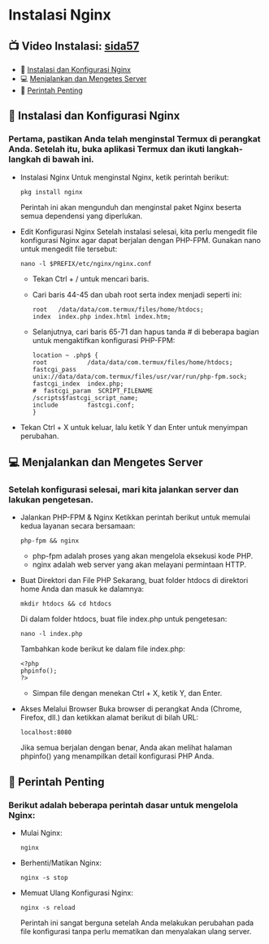 # Instalasi Nginx

## 📺 Video Instalasi: [sida57](https://www.youtube.com/@sida57)
- 🚀 [Instalasi dan Konfigurasi Nginx](#instal)
- 💻 [Menjalankan dan Mengetes Server](#jalan)
- 🚦 [Perintah Penting](#perintah)

## 🚀 Instalasi dan Konfigurasi Nginx<a name=instal></a>
### Pertama, pastikan Anda telah menginstal Termux di perangkat Anda. Setelah itu, buka aplikasi Termux dan ikuti langkah-langkah di bawah ini.

  - Instalasi Nginx
    Untuk menginstal Nginx, ketik perintah berikut:
    ~~~
    pkg install nginx
    ~~~
    
    Perintah ini akan mengunduh dan menginstal paket Nginx beserta semua dependensi yang diperlukan.

  - Edit Konfigurasi Nginx
    Setelah instalasi selesai, kita perlu mengedit file konfigurasi Nginx agar dapat berjalan dengan PHP-FPM. Gunakan nano untuk mengedit file tersebut:
    ~~~
    nano -l $PREFIX/etc/nginx/nginx.conf
    ~~~
    
      - Tekan Ctrl + / untuk mencari baris.
    
      - Cari baris 44-45 dan ubah root serta index menjadi seperti ini:
        ~~~
        root   /data/data/com.termux/files/home/htdocs;
        index  index.php index.html index.htm;
        ~~~
    
      - Selanjutnya, cari baris 65-71 dan hapus tanda # di beberapa bagian untuk mengaktifkan konfigurasi PHP-FPM:
        ~~~
        location ~ .php$ {
        root           /data/data/com.termux/files/home/htdocs;
        fastcgi_pass   unix://data/data/com.termux/files/usr/var/run/php-fpm.sock;
        fastcgi_index  index.php;
        #  fastcgi_param  SCRIPT_FILENAME  /scripts$fastcgi_script_name;
        include        fastcgi.conf;
        }
        ~~~

  - Tekan Ctrl + X untuk keluar, lalu ketik Y dan Enter untuk menyimpan perubahan.

## 💻 Menjalankan dan Mengetes Server<a name=jalan></a>
### Setelah konfigurasi selesai, mari kita jalankan server dan lakukan pengetesan.

  - Jalankan PHP-FPM & Nginx
    Ketikkan perintah berikut untuk memulai kedua layanan secara bersamaan:
    ~~~
    php-fpm && nginx
    ~~~
    
      - php-fpm adalah proses yang akan mengelola eksekusi kode PHP.
      - nginx adalah web server yang akan melayani permintaan HTTP.

  - Buat Direktori dan File PHP
    Sekarang, buat folder htdocs di direktori home Anda dan masuk ke dalamnya:
    ~~~
    mkdir htdocs && cd htdocs
    ~~~
    
    Di dalam folder htdocs, buat file index.php untuk pengetesan:
    ~~~
    nano -l index.php
    ~~~
    
    Tambahkan kode berikut ke dalam file index.php:
    ~~~
    <?php
    phpinfo();
    ?>
    ~~~

    - Simpan file dengan menekan Ctrl + X, ketik Y, dan Enter.

  - Akses Melalui Browser
    Buka browser di perangkat Anda (Chrome, Firefox, dll.) dan ketikkan alamat berikut di bilah URL:
    ~~~
    localhost:8080
    ~~~
    
    Jika semua berjalan dengan benar, Anda akan melihat halaman phpinfo() yang menampilkan detail konfigurasi PHP Anda.

## 🚦 Perintah Penting<a name=perintah></a>
### Berikut adalah beberapa perintah dasar untuk mengelola Nginx:

  - Mulai Nginx:
    ~~~
    nginx
    ~~~

  - Berhenti/Matikan Nginx:
    ~~~
    nginx -s stop
    ~~~

  - Memuat Ulang Konfigurasi Nginx:
    ~~~
    nginx -s reload
    ~~~
    
    Perintah ini sangat berguna setelah Anda melakukan perubahan pada file konfigurasi tanpa perlu mematikan dan menyalakan ulang server.
